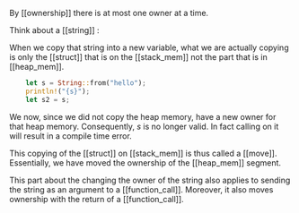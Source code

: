 By [[ownership]] there is at most one owner at a time.

Think about a [[string]] :

When we copy that string into a new variable, what we are actually copying is only the [[struct]] that is on the [[stack_mem]] not the part that is in [[heap_mem]].
```rust
    let s = String::from("hello");
    println!("{s}");
    let s2 = s;
```
We now, since we did not copy the heap memory, have a new owner for that heap memory.
Consequently, $s$ is no longer valid. In fact calling on it will result in a compile time error.

This copying of the [[struct]] on [[stack_mem]] is thus called a [[move]].
Essentially, we have moved the ownership of the [[heap_mem]] segment.

This part about the changing the owner of the string also applies to sending the string as an argument to a [[function_call]].
Moreover, it also moves ownership with the return of a [[function_call]].